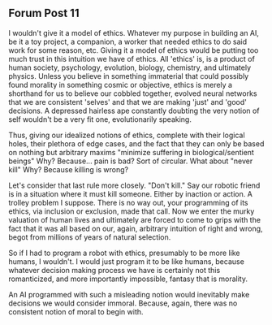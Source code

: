 ## Forum Post 11

I wouldn't give it a model of ethics. Whatever my purpose in building an AI, be it a toy project, a companion, a worker that needed ethics to do said work for some reason, etc. Giving it a model of ethics would be putting too much trust in this intuition we have of ethics. All 'ethics' is, is a product of human society, psychology, evolution, biology, chemistry, and ultimately physics. Unless you believe in something immaterial that could possibly found morality in something cosmic or objective, ethics is merely a shorthand for us to believe our cobbled together, evolved neural networks that we are consistent 'selves' and that we are making 'just' and 'good' decisions. A depressed hairless ape constantly doubting the very notion of self wouldn't be a very fit one, evolutionarily speaking.

Thus, giving our idealized notions of ethics, complete with their logical holes, their plethora of edge cases, and the fact that they can only be based on nothing but arbitrary maxims "minimize suffering in biological/sentient beings" Why? Because... pain is bad? Sort of circular. What about "never kill" Why? Because killing is wrong?

Let's consider that last rule more closely. "Don't kill." Say our robotic friend is in a situation where it must kill someone. Either by inaction or action. A trolley problem I suppose. There is no way out, your programming of its ethics, via inclusion or exclusion, made that call. Now we enter the murky valuation of human lives and ultimately are forced to come to grips with the fact that it was all based on our, again, arbitrary intuition of right and wrong, begot from millions of years of natural selection.

So if I had to program a robot with ethics, presumably to be more like humans, I wouldn't. I would just program it to be like humans, because whatever decision making process we have is certainly not this romanticized, and more importantly impossible, fantasy that is morality.

An AI programmed with such a misleading notion would inevitably make decisions we would consider immoral. Because, again, there was no consistent notion of moral to begin with.
